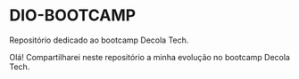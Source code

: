# DIO-BOOTCAMP
Repositório dedicado ao bootcamp Decola Tech.

Olá! 
Compartilharei neste repositório a minha evolução no bootcamp Decola Tech. 
